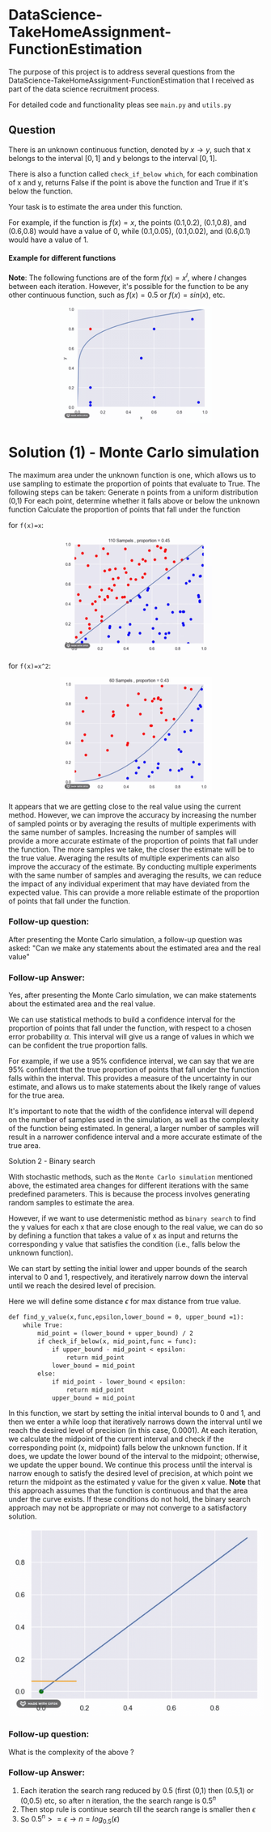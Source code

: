 # DataScience-TakeHomeAssignment-FunctionEstimation
The purpose of this project is to address several questions from the 
DataScience-TakeHomeAssignment-FunctionEstimation 
that I received as part of the data science recruitment process.

For detailed code and functionality pleas see `main.py` and `utils.py`

## Question 

There is an unknown continuous function, denoted by $x → y$, such that x belongs to the interval $[0,1]$ and y belongs to the interval $[0,1]$. 

There is also a function called `check_if_below which`, for each combination of x and y, returns False if the point is above the function and True if it's below the function. 

Your task is to estimate the area under this function. 

For example, if the function is $f(x) = x$, the points (0.1,0.2), (0.1,0.8), and (0.6,0.8) would have a value of 0, while (0.1,0.05), (0.1,0.02), and (0.6,0.1) would have a value of 1.


#### Example for different functions

**Note**: The following functions are of the form $f(x) = x^l$, where $l$ changes between each iteration. 
However, it's possible for the function to be any other continuous function, such as $f(x) = 0.5$ or $f(x) = sin(x)$, etc.



<p align="center">
    <img src="https://raw.githubusercontent.com/razisamuely/DataScience-TakeHomeAssignment-FunctionEstimation/main/data/random_continuse_function_detect_below_abov_points.gif"  width="300" height="230">
</p>


# Solution (1) - Monte Carlo simulation

The maximum area under the unknown function is one, which allows us to use sampling to estimate the proportion of points that evaluate to True.
The following steps can be taken:
Generate n points from a uniform distribution (0,1)
For each point, determine whether it falls above or below the unknown function
Calculate the proportion of points that fall under the function

for `f(x)=x`:

<p align="center">
    <img src="https://raw.githubusercontent.com/razisamuely/DataScience-TakeHomeAssignment-FunctionEstimation/main/data/MonteCarlo_simulation_y_%3D_x.gif"  width="300" height="230">
</p>

for `f(x)=x^2`:


<p align="center">
    <img src="https://raw.githubusercontent.com/razisamuely/DataScience-TakeHomeAssignment-FunctionEstimation/main/data/MonteCarlo_simulation_y_%3D_x_2.gif"  width="300" height="230">
</p>

It appears that we are getting close to the real value using the current method. However, we can improve the accuracy by increasing the number of sampled points or by averaging the results of multiple experiments with the same number of samples.
Increasing the number of samples will provide a more accurate estimate of the proportion of points that fall under the function. The more samples we take, the closer the estimate will be to the true value.
Averaging the results of multiple experiments can also improve the accuracy of the estimate. 
By conducting multiple experiments with the same number of samples and averaging the results, 
we can reduce the impact of any individual experiment that may have deviated from the expected value. 
This can provide a more reliable estimate of the proportion of points that fall under the function.

### Follow-up question:

After presenting the Monte Carlo simulation, a follow-up question was asked: 
"Can we make any statements about the estimated area and the real value"

### Follow-up Answer:
Yes, after presenting the Monte Carlo simulation, we can make statements about the estimated area and the real value.

We can use statistical methods to build a confidence interval for the proportion of points that fall under the function, 
with respect to a chosen error probability $\alpha$. This interval will give us a range of values in which we can be confident the true proportion falls.

For example, if we use a 95% confidence interval, we can say that we are 95% confident that the true proportion of points that 
fall under the function falls within the interval. This provides a measure of the uncertainty in our estimate, and allows us to make statements about the likely range of values for the true area.

It's important to note that the width of the confidence interval will depend on 
the number of samples used in the simulation, as well as the complexity of the 
function being estimated. In general, a larger number of samples will result in a narrower 
confidence interval and a more accurate estimate of the true area.


Solution 2 - Binary search

With stochastic methods, such as the `Monte Carlo simulation` mentioned above, 
the estimated area changes for different iterations with the same predefined parameters. 
This is because the process involves generating random samples to estimate the area.


However, if we want to use determenistic method as `binary search` to find the y values for each x that are close 
enough to the real value, we can do so by defining a function that takes a value of x as input and returns the 
corresponding y value that satisfies the condition (i.e., falls below the unknown function). 

We can start by setting the initial lower and upper bounds of the search interval to 0 and 1, respectively, 
and iteratively narrow down the interval until we reach the desired level of precision.

Here we will define some distance $\epsilon$ for  max distance from true value.

```
def find_y_value(x,func,epsilon,lower_bound = 0, upper_bound =1):
    while True:
        mid_point = (lower_bound + upper_bound) / 2
        if check_if_below(x, mid_point,func = func):
            if upper_bound - mid_point < epsilon:
                return mid_point
            lower_bound = mid_point
        else:
            if mid_point - lower_bound < epsilon:
                return mid_point
            upper_bound = mid_point
```

In this function, we start by setting the initial interval bounds to 0 and 1, 
and then we enter a while loop that iteratively narrows down the interval until 
we reach the desired level of precision (in this case, 0.0001). At each iteration, 
we calculate the midpoint of the current interval and check if the corresponding 
point (x, midpoint) falls below the unknown function. If it does, we update the 
lower bound of the interval to the midpoint; otherwise, we update the upper bound. 
We continue this process until the interval is narrow enough to satisfy the desired level 
of precision, at which point we return the midpoint as the estimated y value for the given x value.
**Note**  that this approach assumes that the function is continuous and that the area under the curve exists. 
If these conditions do not hold, the binary search approach may not be appropriate or may not converge 
to a satisfactory solution.

![image](https://raw.githubusercontent.com/razisamuely/DataScience-TakeHomeAssignment-FunctionEstimation/main/data/binary_search_on_fx_%3D_x.gif)


### Follow-up question:
What is the complexity of the above ?

### Follow-up Answer:
1. Each iteration the search rang reduced by 0.5 (first (0,1) then (0.5,1) or (0,0.5) etc, so after n iteration, the the search range is $0.5^n$
2. Then stop rule is continue search till the search range is smaller then $\epsilon$
3. So $0.5^n >= \epsilon \rightarrow n = log_{0.5}(\epsilon)$